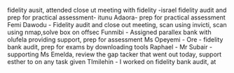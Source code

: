 fidelity ausit, attended close ut meeting with fidelity -israel
fidelity audit  and prep for practical assessment- itunu
Adaora- prep for practical assessment
Femi Dawodu -  Fidelity audit and close out meeting, scan using invicti, scan using nmap,solve box on offsec
Funmibi - Assigned parallex bank with olufela providing support, prep for assessment
Ms Opeyemi - 
Ore - fidelity bank audit, prep for exams by downloading tools
Raphael - 
Mr Subair - supporting Ms Emelda, review the gap tacker that went out today, support esther to on any task given
TImilehin - I worked on fidelity bank audit, at